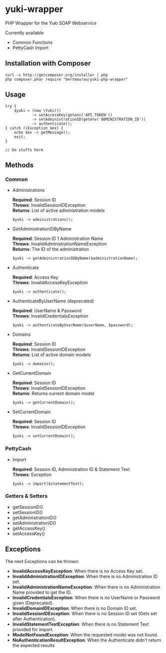 # yuki-wrapper
PHP Wrapper for the Yuki SOAP Webservice

Currently available
 - Common Functions
 - PettyCash Import

## Installation with Composer

    curl -s http://getcomposer.org/installer | php
    php composer.phar require "bertmaurau/yuki-php-wrapper"
    
## Usage

    try {
        $yuki = (new \Yuki())
                -> setAccessKey(getenv('API_TOKEN'))
                -> setAdministrationID(getenv('ADMINISTRATION_ID'))
                -> authenticate();
    } catch (\Exception $ex) {
        echo $ex -> getMessage();
        exit;
    }

    // Do stuffs here

## Methods

### Common

 - Administrations
 
   **Required**: Session ID  
   **Throws**: InvalidSessionIDException  
   **Returns**: List of active administration models  
 
       $yuki -> administrations();
       
 - GetAdministrationIDByName
 
   **Required**: Session ID 1 Administration Name  
   **Throws**: InvalidAdministrationNameException  
   **Returns**: The ID of the administration   
 
       $yuki -> getAdministrationIDByName($administrationName);

 - Authenticate 
 
   **Required**: Access Key  
   **Throws**: InvalidAccessKeyException  
 
       $yuki -> authenticate();
 
 - AuthenticateByUserName (deprecated)
 
   **Required**: UserName & Password  
   **Throws**: InvalidCredentialsException  
 
       $yuki -> authenticateByUserName($userName, $password);

 - Domains
 
   **Required**: Session ID  
   **Throws**: InvalidSessionIDException  
   **Returns**: List of active domain models  
 
       $yuki -> domains();

 - GetCurrentDomain
 
   **Required**: Session ID  
   **Throws**: InvalidSessionIDException  
   **Returns**: Returns current domain model    
 
       $yuki -> getCurrentDomain();

 - SetCurrentDomain
 
   **Required**: Session ID  
   **Throws**: InvalidSessionIDException  
 
       $yuki -> setCurrentDomain();


### PettyCash

 - Import
 
   **Required**: Session ID, Administration ID & Statement Text  
   **Throws**: Exception  
 
       $yuki -> import($statementText);

### Getters & Setters

 - getSessionID() 
 - setSessionID() 
 - getAdministrationID() 
 - setAdministrationID() 
 - getAccessKey() 
 - setAccessKey() 

## Exceptions

The next Exceptions can be thrown:

 - **InvalidAccessKeyException**: When there is no Access Key set.
 - **InvalidAdministrationIDException**: When there is no Administration ID set.
 - **InvalidAdministrationNameException**: When there is no Administration Name provided to get the ID.
 - **InvalidCredentialsException**: When there is no UserName or Password given (Deprecated).
 - **InvalidDomainIDException**: When there is no Domain ID set.
 - **InvalidSessionIDException**: When there is no Session ID set (Gets set after Authentication).
 - **InvalidStatementTextException**: When there is no Statement Text provided for import.
 - **ModelNotFoundException**: When the requested model was not found.
 - **NoAuthenticationResultException**: When the Authenticate didn't return the expected results
